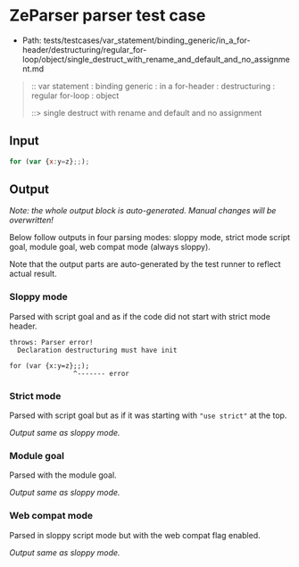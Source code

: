 # ZeParser parser test case

- Path: tests/testcases/var_statement/binding_generic/in_a_for-header/destructuring/regular_for-loop/object/single_destruct_with_rename_and_default_and_no_assignment.md

> :: var statement : binding generic : in a for-header : destructuring : regular for-loop : object
>
> ::> single destruct with rename and default and no assignment

## Input


`````js
for (var {x:y=z};;);
`````

## Output

_Note: the whole output block is auto-generated. Manual changes will be overwritten!_

Below follow outputs in four parsing modes: sloppy mode, strict mode script goal, module goal, web compat mode (always sloppy).

Note that the output parts are auto-generated by the test runner to reflect actual result.

### Sloppy mode

Parsed with script goal and as if the code did not start with strict mode header.

`````
throws: Parser error!
  Declaration destructuring must have init

for (var {x:y=z};;);
                ^------- error
`````

### Strict mode

Parsed with script goal but as if it was starting with `"use strict"` at the top.

_Output same as sloppy mode._

### Module goal

Parsed with the module goal.

_Output same as sloppy mode._

### Web compat mode

Parsed in sloppy script mode but with the web compat flag enabled.

_Output same as sloppy mode._
